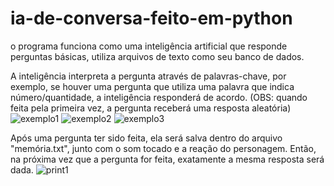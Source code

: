 # ia-de-conversa-feito-em-python
o programa funciona como uma inteligência artificial que responde perguntas básicas, utiliza arquivos de texto como seu banco de dados.

A inteligência interpreta a pergunta através de palavras-chave, por exemplo, se houver uma pergunta que utiliza uma palavra que indica número/quantidade, a inteligência responderá de acordo. (OBS: quando feita pela primeira vez, a pergunta receberá uma resposta aleatória)
![exemplo1](https://github.com/P7qMXFXqzy/ia-de-conversa-feito-em-python/assets/139146483/b8555a3f-208a-41f1-a8e2-4f235dc14d7c)
![exemplo2](https://github.com/P7qMXFXqzy/ia-de-conversa-feito-em-python/assets/139146483/66a6b04a-b071-4b05-98ac-c8bcadf5f0e0)
![exemplo3](https://github.com/P7qMXFXqzy/ia-de-conversa-feito-em-python/assets/139146483/ea8f4a0b-e4f4-48f1-8bb1-a297ec3a1790)

Após uma pergunta ter sido feita, ela será salva dentro do arquivo "memória.txt", junto com o som tocado e a reação do personagem. Então, na próxima vez que a pergunta for feita, exatamente a mesma resposta será dada.
![print1](https://github.com/P7qMXFXqzy/ia-de-conversa-feito-em-python/assets/139146483/3bc2a9c3-167e-436f-b1fc-a448df33eb0b)
